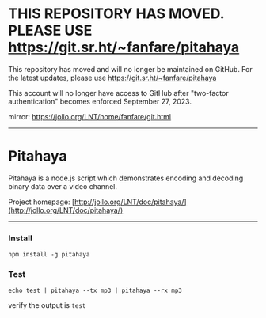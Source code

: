# THIS REPOSITORY HAS MOVED. PLEASE USE https://git.sr.ht/~fanfare/pitahaya

This repository has moved and will no longer be maintained on GitHub. For the latest updates, please use https://git.sr.ht/~fanfare/pitahaya

This account will no longer have access to GitHub after "two-factor authentication" becomes enforced September 27, 2023.

mirror: https://jollo.org/LNT/home/fanfare/git.html

---

Pitahaya
=====
Pitahaya is a node.js script which demonstrates encoding and decoding binary data over a video channel.

Project homepage: [http://jollo.org/LNT/doc/pitahaya/](http://jollo.org/LNT/doc/pitahaya/)

***

### Install

    npm install -g pitahaya
    
### Test

    echo test | pitahaya --tx mp3 | pitahaya --rx mp3
    
verify the output is `test`
